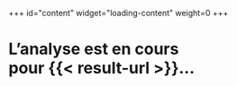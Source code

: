 +++
id="content"
widget="loading-content"
weight=0
+++

<h1 class="h1 text-align:center">
L’analyse est en cours <br/>
pour {{< result-url >}}… 
</h1>
